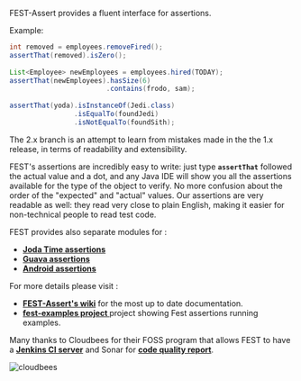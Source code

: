 FEST-Assert provides a fluent interface for assertions.

Example:

```java
int removed = employees.removeFired();
assertThat(removed).isZero();
 
List<Employee> newEmployees = employees.hired(TODAY);
assertThat(newEmployees).hasSize(6)
                        .contains(frodo, sam);
 
assertThat(yoda).isInstanceOf(Jedi.class)
                .isEqualTo(foundJedi)
                .isNotEqualTo(foundSith);
```

The 2.x branch is an attempt to learn from mistakes made in the the 1.x release, in terms of readability and extensibility.

FEST's assertions are incredibly easy to write: just type **```assertThat```** followed the actual value and a dot, and any Java 
IDE will show you all the assertions available for the type of the object to verify. No more confusion about the 
order of the "expected" and "actual" values. Our assertions are very readable as well: they read very close to plain 
English, making it easier for non-technical people to read test code.

FEST provides also separate modules for :
* [**Joda Time assertions**](https://github.com/joel-costigliola/fest-joda-time-assert) 
* [**Guava assertions**](https://github.com/joel-costigliola/fest-guava-assert)   
* [**Android assertions**](http://square.github.com/fest-android)

For more details please visit :

* **[FEST-Assert's wiki](https://github.com/alexruiz/fest-assert-2.x/wiki)** for the most up to date documentation.
* **[fest-examples project ](https://github.com/joel-costigliola/fest-examples/tree/master/src/main/java/org/fest/assertions/examples)** project showing Fest assertions running examples.

Many thanks to Cloudbees for their FOSS program that allows FEST to have a **[Jenkins CI server](https://fest.ci.cloudbees.com/#)** and Sonar for **[code quality report](http://nemo.sonarsource.org/dashboard/index/424557)**.

![cloudbees](/alexruiz/fest-assert-2.x/raw/master/src/site/resources/images/built-on-Dev@Cloud-Cloudbees.png)
